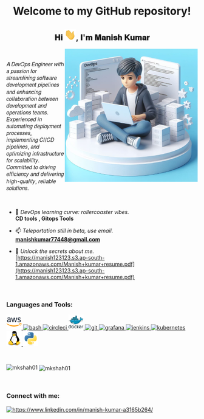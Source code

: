 <h1 align="center"> <b>Welcome to my GitHub repository!</b></h1>
<h2 align="center"><strong> 𝐇𝐢 <img align="" alt="Coder GIF" height=30 width=30 src="https://github.com/MKshah01/Mkshah01/blob/main/hi.gif" />, 𝐈'𝐦 𝐌𝐚𝐧𝐢𝐬𝐡 𝐊𝐮𝐦𝐚𝐫 </strong></h2></h2> 

<img align="right" alt="Coder GIF" height=350 width=350 src="https://github.com/MKshah01/Mkshah01/blob/main/devops%20img.jpeg" />
</br>

<p align="left"> 𝐴 𝐷𝑒𝑣𝑂𝑝𝑠 𝐸𝑛𝑔𝑖𝑛𝑒𝑒𝑟 𝑤𝑖𝑡ℎ 𝑎 𝑝𝑎𝑠𝑠𝑖𝑜𝑛 𝑓𝑜𝑟 𝑠𝑡𝑟𝑒𝑎𝑚𝑙𝑖𝑛𝑖𝑛𝑔 𝑠𝑜𝑓𝑡𝑤𝑎𝑟𝑒 𝑑𝑒𝑣𝑒𝑙𝑜𝑝𝑚𝑒𝑛𝑡 𝑝𝑖𝑝𝑒𝑙𝑖𝑛𝑒𝑠 𝑎𝑛𝑑 𝑒𝑛ℎ𝑎𝑛𝑐𝑖𝑛𝑔 𝑐𝑜𝑙𝑙𝑎𝑏𝑜𝑟𝑎𝑡𝑖𝑜𝑛 𝑏𝑒𝑡𝑤𝑒𝑒𝑛 𝑑𝑒𝑣𝑒𝑙𝑜𝑝𝑚𝑒𝑛𝑡 𝑎𝑛𝑑 𝑜𝑝𝑒𝑟𝑎𝑡𝑖𝑜𝑛𝑠 𝑡𝑒𝑎𝑚𝑠. 𝐸𝑥𝑝𝑒𝑟𝑖𝑒𝑛𝑐𝑒𝑑 𝑖𝑛 𝑎𝑢𝑡𝑜𝑚𝑎𝑡𝑖𝑛𝑔 𝑑𝑒𝑝𝑙𝑜𝑦𝑚𝑒𝑛𝑡 𝑝𝑟𝑜𝑐𝑒𝑠𝑠𝑒𝑠, 𝑖𝑚𝑝𝑙𝑒𝑚𝑒𝑛𝑡𝑖𝑛𝑔 𝐶𝐼/𝐶𝐷 𝑝𝑖𝑝𝑒𝑙𝑖𝑛𝑒𝑠, 𝑎𝑛𝑑 𝑜𝑝𝑡𝑖𝑚𝑖𝑧𝑖𝑛𝑔 𝑖𝑛𝑓𝑟𝑎𝑠𝑡𝑟𝑢𝑐𝑡𝑢𝑟𝑒 𝑓𝑜𝑟 𝑠𝑐𝑎𝑙𝑎𝑏𝑖𝑙𝑖𝑡𝑦. 𝐶𝑜𝑚𝑚𝑖𝑡𝑡𝑒𝑑 𝑡𝑜 𝑑𝑟𝑖𝑣𝑖𝑛𝑔 𝑒𝑓𝑓𝑖𝑐𝑖𝑒𝑛𝑐𝑦 𝑎𝑛𝑑 𝑑𝑒𝑙𝑖𝑣𝑒𝑟𝑖𝑛𝑔 ℎ𝑖𝑔ℎ-𝑞𝑢𝑎𝑙𝑖𝑡𝑦, 𝑟𝑒𝑙𝑖𝑎𝑏𝑙𝑒 𝑠𝑜𝑙𝑢𝑡𝑖𝑜𝑛𝑠. </p>

</br>

- 🌱 <i>DevOps learning curve: rollercoaster vibes.</i></br>
     **CD tools , Gitops Tools**

- 📫<i> Teleportation still in beta, use email.</i></br>
     **manishkumar77448@gmail.com**

- 📄<i> Unlock the secrets about me.</i></br>
     [https://manish123123.s3.ap-south-1.amazonaws.com/Manish+kumar+resume.pdf](https://manish123123.s3.ap-south-1.amazonaws.com/Manish+kumar+resume.pdf)

</p>

</br>

<h3 align="left">Languages and Tools:</h3>
<p align="left"> <a href="https://aws.amazon.com" target="_blank" rel="noreferrer"> <img src="https://raw.githubusercontent.com/devicons/devicon/master/icons/amazonwebservices/amazonwebservices-original-wordmark.svg" alt="aws" width="40" height="40"/> </a> <a href="https://www.gnu.org/software/bash/" target="_blank" rel="noreferrer"> <img src="https://www.vectorlogo.zone/logos/gnu_bash/gnu_bash-icon.svg" alt="bash" width="40" height="40"/> </a> <a href="https://circleci.com" target="_blank" rel="noreferrer"> <img src="https://www.vectorlogo.zone/logos/circleci/circleci-icon.svg" alt="circleci" width="40" height="40"/> </a> <a href="https://www.docker.com/" target="_blank" rel="noreferrer"> <img src="https://raw.githubusercontent.com/devicons/devicon/master/icons/docker/docker-original-wordmark.svg" alt="docker" width="40" height="40"/> </a> <a href="https://git-scm.com/" target="_blank" rel="noreferrer"> <img src="https://www.vectorlogo.zone/logos/git-scm/git-scm-icon.svg" alt="git" width="40" height="40"/> </a> <a href="https://grafana.com" target="_blank" rel="noreferrer"> <img src="https://www.vectorlogo.zone/logos/grafana/grafana-icon.svg" alt="grafana" width="40" height="40"/> </a> <a href="https://www.jenkins.io" target="_blank" rel="noreferrer"> <img src="https://www.vectorlogo.zone/logos/jenkins/jenkins-icon.svg" alt="jenkins" width="40" height="40"/> </a> <a href="https://kubernetes.io" target="_blank" rel="noreferrer"> <img src="https://www.vectorlogo.zone/logos/kubernetes/kubernetes-icon.svg" alt="kubernetes" width="40" height="40"/> </a> <a href="https://www.linux.org/" target="_blank" rel="noreferrer"> <img src="https://raw.githubusercontent.com/devicons/devicon/master/icons/linux/linux-original.svg" alt="linux" width="40" height="40"/> </a> <a href="https://www.python.org" target="_blank" rel="noreferrer"> <img src="https://raw.githubusercontent.com/devicons/devicon/master/icons/python/python-original.svg" alt="python" width="40" height="40"/> </a> </p>

</br>

<p><img align="left" src="https://github-readme-stats.vercel.app/api/top-langs?username=mkshah01&show_icons=true&locale=en&layout=compact" alt="mkshah01" /></p>

<p>&nbsp;<img align="center" src="https://github-readme-stats.vercel.app/api?username=mkshah01&show_icons=true&locale=en" alt="mkshah01" /></p>

<p><img align="center" src="https://github-readme-streak-stats.herokuapp.com/?user=mkshah01&" alt="" /></p>

<h3 align="left">Connect with me:</h3>
<p align="left">
<a href="https://linkedin.com/in/https://www.linkedin.com/in/manish-kumar-a3165b264/" target="blank"><img align="center" src="https://raw.githubusercontent.com/rahuldkjain/github-profile-readme-generator/master/src/images/icons/Social/linked-in-alt.svg" alt="https://www.linkedin.com/in/manish-kumar-a3165b264/" height="30" width="40" /></a>
</p>
